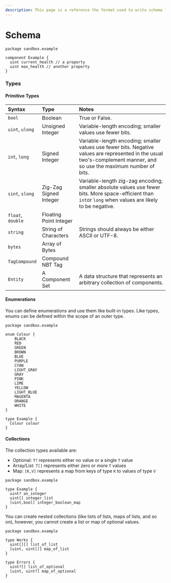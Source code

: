 ```yaml
---
description: This page is a reference the format used to write schema files.
---
```


# Schema

```text
package sandbox.example

component Example {
  uint current_health // a property
  uint max_health // another property
}
```

### Types

#### Primitive Types

| Syntax | Type | Notes |
| :--- | :--- | :--- |
| `bool` | Boolean | True or False. |
| `uint`, `ulong` | Unsigned Integer | Variable-length encoding; smaller values use fewer bits. |
| `int`, `long` | Signed Integer | Variable-length encoding; smaller values use fewer bits. Negative values are represented in the usual two's-complement manner, and so use the maximum number of bits. |
| `sint`, `slong` | Zig-Zag Signed Integer | Variable-length zig-zag encoding; smaller absolute values use fewer bits. More space-efficient than `int`or `long` when values are likely to be negative. |
| `float`, `double` | Floating Point Integer |  |
| `string` | String of Characters | Strings should always be either ASCII or UTF-8. |
| `bytes` | Array of Bytes |  |
| `TagCompound` | Compound NBT Tag |  |
| `Entity` | A Component Set | A data structure that represents an arbitrary collection of components. |

#### Enumerations

You can define enumerations and use them like built-in types. Like types, enums can be defined within the scope of an outer type.

```text
package sandbox.example

enum Colour {
    BLACK
    RED
    GREEN
    BROWN
    BLUE
    PURPLE
    CYAN
    LIGHT_GRAY
    GRAY
    PINK
    LIME
    YELLOW
    LIGHT_BLUE
    MAGENTA
    ORANGE
    WHITE
}

type Example {
  Colour colour
}
```

#### Collections

The collection types available are:

* Optional: `T?` represents either no value or a single `T` value
* Array/List: `T[]` represents either zero or more `T` values
* Map: `[K,V]` represents a map from keys of type `K` to values of type `V`

```text
package sandbox.example

type Example {
  uint? an_integer
  uint[] integer_list
  [uint,bool] integer_boolean_map
}
```

You can create nested collections \(like lists of lists, maps of lists, and so on\), however, you cannot create a list or map of optional values.

```text
package sandbox.example

type Works {
  uint[][] list_of_list
  [uint, uint[]] map_of_list
}

type Errors {
  uint?[] list_of_optional
  [uint, uint?] map_of_optional
}
```

